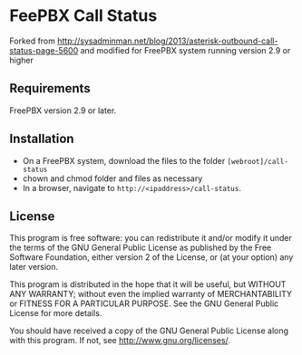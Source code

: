 FeePBX Call Status
===================

Forked from http://sysadminman.net/blog/2013/asterisk-outbound-call-status-page-5600 and modified for FreePBX system running version 2.9 or higher

## Requirements
FreePBX version 2.9 or later. 

## Installation
* On a FreePBX system, download the files to the folder `[webroot]/call-status`
* chown and chmod folder and files as necessary
* In a browser, navigate to `http://<ipaddress>/call-status`.

## License
This program is free software: you can redistribute it and/or modify it under the terms of the GNU General Public License as published by the Free Software Foundation, either version 2 of the License, or (at your option) any later version.

This program is distributed in the hope that it will be useful, but WITHOUT ANY WARRANTY; without even the implied warranty of MERCHANTABILITY or FITNESS FOR A PARTICULAR PURPOSE.  See the GNU General Public License for more details.

You should have received a copy of the GNU General Public License along with this program.  If not, see <http://www.gnu.org/licenses/>.
